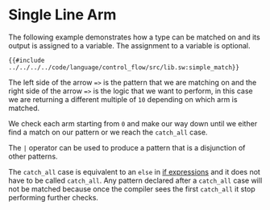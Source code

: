 # Single Line Arm

The following example demonstrates how a type can be matched on and its output is assigned to a variable. The assignment to a variable is optional.

```sway
{{#include ../../../../code/language/control_flow/src/lib.sw:simple_match}}
```

The left side of the arrow `=>` is the pattern that we are matching on and the right side of the arrow `=>` is the logic that we want to perform, in this case we are returning a different multiple of `10` depending on which arm is matched.

We check each arm starting from `0` and make our way down until we either find a match on our pattern or we reach the `catch_all` case.

The `|` operator can be used to produce a pattern that is a disjunction of other patterns.

The `catch_all` case is equivalent to an `else` in [if expressions](../if-expressions.md) and it does not have to be called `catch_all`. Any pattern declared after a `catch_all` case will not be matched because once the compiler sees the first `catch_all` it stop performing further checks.
